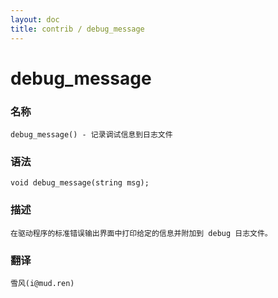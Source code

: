 ```yaml
---
layout: doc
title: contrib / debug_message
---
```

# debug_message

### 名称

    debug_message() - 记录调试信息到日志文件

### 语法

    void debug_message(string msg);

### 描述

    在驱动程序的标准错误输出界面中打印给定的信息并附加到 debug 日志文件。

### 翻译 ###

    雪风(i@mud.ren)
